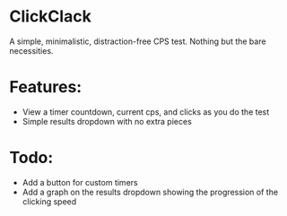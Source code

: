 # ClickClack
A simple, minimalistic, distraction-free CPS test. Nothing but the bare necessities.

# Features:
- View a timer countdown, current cps, and clicks as you do the test
- Simple results dropdown with no extra pieces

# Todo:
- Add a button for custom timers
- Add a graph on the results dropdown showing the progression of the clicking speed
